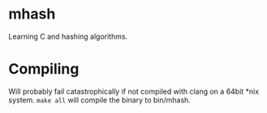 # mhash
Learning C and hashing algorithms.

# Compiling
Will probably fail catastrophically if not compiled with clang on a 64bit *nix system.
`make all` will compile the binary to bin/mhash.
